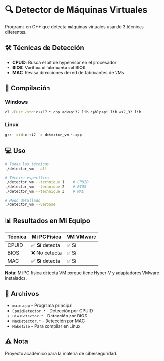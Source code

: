 # 🔍 Detector de Máquinas Virtuales

Programa en C++ que detecta máquinas virtuales usando 3 técnicas diferentes.

## 🛠️ Técnicas de Detección

- **CPUID**: Busca el bit de hypervisor en el procesador
- **BIOS**: Verifica el fabricante del BIOS  
- **MAC**: Revisa direcciones de red de fabricantes de VMs

## 🚀 Compilación

### Windows
```cmd
cl /EHsc /std:c++17 *.cpp advapi32.lib iphlpapi.lib ws2_32.lib
```

### Linux
```bash
g++ -std=c++17 -o detector_vm *.cpp
```

## 💻 Uso

```bash
# Todas las técnicas
./detector_vm --all

# Técnica específica
./detector_vm --technique 1    # CPUID
./detector_vm --technique 2    # BIOS
./detector_vm --technique 3    # MAC

# Modo detallado
./detector_vm --verbose
```

## 📊 Resultados en Mi Equipo

| Técnica | Mi PC Física | VM VMware |
|---------|--------------|-----------|
| CPUID | ✅ **Sí** detecta | ✅ Sí |
| BIOS | ❌ No detecta | ✅ Sí |
| MAC | ✅ **Sí** detecta | ✅ Sí |

**Nota**: Mi PC física detecta VM porque tiene Hyper-V y adaptadores VMware instalados.

## 📁 Archivos

- `main.cpp` - Programa principal
- `CpuidDetector.*` - Detección por CPUID
- `BiosDetector.*` - Detección por BIOS
- `MacDetector.*` - Detección por MAC
- `Makefile` - Para compilar en Linux

## ⚠️ Nota

Proyecto académico para la materia de ciberseguridad.
